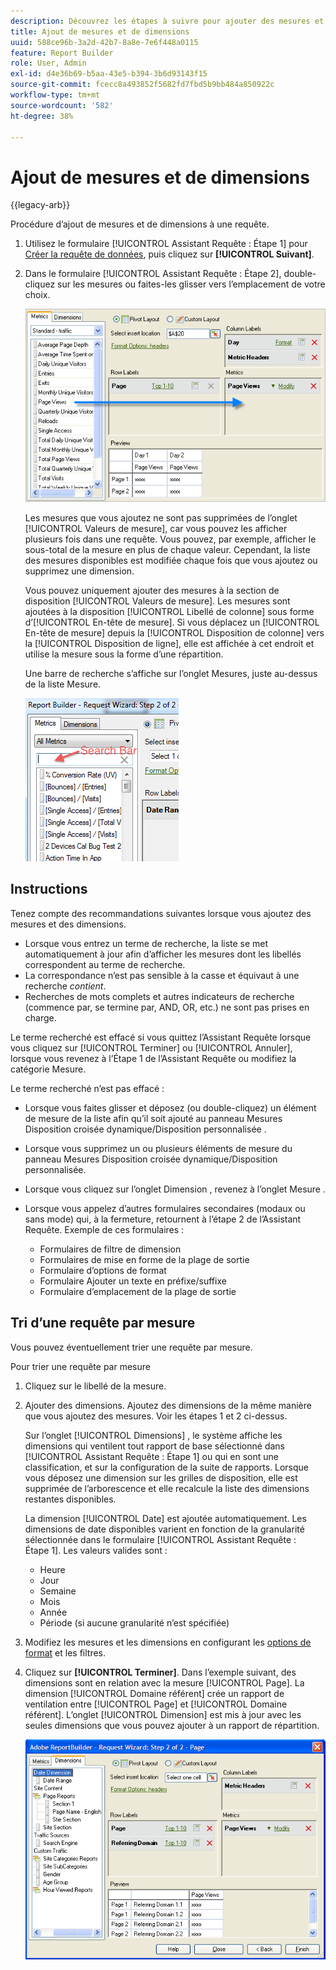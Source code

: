 ```yaml
---
description: Découvrez les étapes à suivre pour ajouter des mesures et des dimensions à une requête.
title: Ajout de mesures et de dimensions
uuid: 588ce96b-3a2d-42b7-8a8e-7e6f448a0115
feature: Report Builder
role: User, Admin
exl-id: d4e36b69-b5aa-43e5-b394-3b6d93143f15
source-git-commit: fcecc8a493852f5682fd7fbd5b9bb484a850922c
workflow-type: tm+mt
source-wordcount: '582'
ht-degree: 38%

---
```


# Ajout de mesures et de dimensions

{{legacy-arb}}

Procédure d’ajout de mesures et de dimensions à une requête.

1. Utilisez le formulaire [!UICONTROL Assistant Requête : Étape 1] pour [Créer la requête de données](/help/analyze/legacy-report-builder/data-requests/data-requests.md), puis cliquez sur **[!UICONTROL Suivant]**.
1. Dans le formulaire [!UICONTROL Assistant Requête : Étape 2], double-cliquez sur les mesures ou faites-les glisser vers l’emplacement de votre choix.

   ![Capture d’écran montrant l’Assistant Requête : Étape 2 avec une flèche pointant vers la section de page vue souhaitée depuis la liste des mesures.](assets/adding_metrics.png)

   Les mesures que vous ajoutez ne sont pas supprimées de l’onglet [!UICONTROL Valeurs de mesure], car vous pouvez les afficher plusieurs fois dans une requête. Vous pouvez, par exemple, afficher le sous-total de la mesure en plus de chaque valeur. Cependant, la liste des mesures disponibles est modifiée chaque fois que vous ajoutez ou supprimez une dimension.

   Vous pouvez uniquement ajouter des mesures à la section de disposition [!UICONTROL Valeurs de mesure]. Les mesures sont ajoutées à la disposition [!UICONTROL Libellé de colonne] sous forme d’[!UICONTROL En-tête de mesure]. Si vous déplacez un [!UICONTROL En-tête de mesure] depuis la [!UICONTROL Disposition de colonne] vers la [!UICONTROL Disposition de ligne], elle est affichée à cet endroit et utilise la mesure sous la forme d’une répartition.

   Une barre de recherche s’affiche sur l’onglet Mesures, juste au-dessus de la liste Mesure.

   ![Capture d&#39;écran montrant la barre de recherche Mesures.](assets/search_bar_metric.png)

## Instructions

Tenez compte des recommandations suivantes lorsque vous ajoutez des mesures et des dimensions.

* Lorsque vous entrez un terme de recherche, la liste se met automatiquement à jour afin d’afficher les mesures dont les libellés correspondent au terme de recherche.
* La correspondance n’est pas sensible à la casse et équivaut à une recherche *contient*.
* Recherches de mots complets et autres indicateurs de recherche (commence par, se termine par, AND, OR, etc.) ne sont pas prises en charge.

Le terme recherché est effacé si vous quittez l’Assistant Requête lorsque vous cliquez sur [!UICONTROL Terminer] ou [!UICONTROL Annuler], lorsque vous revenez à l’Étape 1 de l’Assistant Requête ou modifiez la catégorie Mesure.

Le terme recherché n’est pas effacé :

* Lorsque vous faites glisser et déposez (ou double-cliquez) un élément de mesure de la liste afin qu’il soit ajouté au panneau Mesures Disposition croisée dynamique/Disposition personnalisée .
* Lorsque vous supprimez un ou plusieurs éléments de mesure du panneau Mesures Disposition croisée dynamique/Disposition personnalisée.
* Lorsque vous cliquez sur l’onglet Dimension , revenez à l’onglet Mesure .
* Lorsque vous appelez d’autres formulaires secondaires (modaux ou sans mode) qui, à la fermeture, retournent à l’étape 2 de l’Assistant Requête. Exemple de ces formulaires :

   * Formulaires de filtre de dimension
   * Formulaires de mise en forme de la plage de sortie
   * Formulaire d’options de format
   * Formulaire Ajouter un texte en préfixe/suffixe
   * Formulaire d’emplacement de la plage de sortie

## Tri d’une requête par mesure

Vous pouvez éventuellement trier une requête par mesure.

Pour trier une requête par mesure

1. Cliquez sur le libellé de la mesure.
1. Ajouter des dimensions. Ajoutez des dimensions de la même manière que vous ajoutez des mesures. Voir les étapes 1 et 2 ci-dessus.

   Sur l’onglet [!UICONTROL Dimensions] , le système affiche les dimensions qui ventilent tout rapport de base sélectionné dans [!UICONTROL Assistant Requête : Étape 1] ou qui en sont une classification, et sur la configuration de la suite de rapports. Lorsque vous déposez une dimension sur les grilles de disposition, elle est supprimée de l’arborescence et elle recalcule la liste des dimensions restantes disponibles.

   La dimension [!UICONTROL Date] est ajoutée automatiquement. Les dimensions de date disponibles varient en fonction de la granularité sélectionnée dans le formulaire [!UICONTROL Assistant Requête : Étape 1]. Les valeurs valides sont :

   * Heure 
   * Jour
   * Semaine
   * Mois
   * Année
   * Période (si aucune granularité n’est spécifiée)

1. Modifiez les mesures et les dimensions en configurant les [options de format](/help/analyze/legacy-report-builder/layout/t-format-display-headers.md) et les filtres.
1. Cliquez sur **[!UICONTROL Terminer]**.
Dans l’exemple suivant, des dimensions sont en relation avec la mesure [!UICONTROL Page]. La dimension [!UICONTROL Domaine référent] crée un rapport de ventilation entre [!UICONTROL Page] et [!UICONTROL Domaine référent]. L’onglet [!UICONTROL Dimension] est mis à jour avec les seules dimensions que vous pouvez ajouter à un rapport de répartition.

   ![Capture d&#39;écran montrant les dimensions qui se rapportent à la mesure.](assets/page_pageview_02.png)
